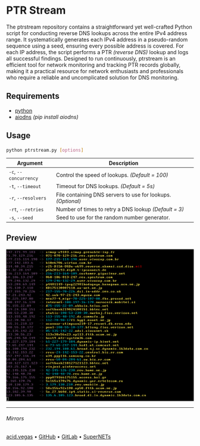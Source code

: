 # PTR Stream

The ptrstream repository contains a straightforward yet well-crafted Python script for conducting reverse DNS lookups across the entire IPv4 address range. It systematically generates each IPv4 address in a pseudo-random sequence using a seed, ensuring every possible address is covered. For each IP address, the script performs a PTR *(reverse DNS)* lookup and logs all successful findings. Designed to run continuously, ptrstream is an efficient tool for network monitoring and tracking PTR records globally, making it a practical resource for network enthusiasts and professionals who require a reliable and uncomplicated solution for DNS monitoring.

## Requirements
- [python](https://www.python.org/)
- [aiodns](https://pypi.org/project/aiodns/) *(pip install aiodns)*

## Usage

```bash
python ptrstream.py [options]
```

| Argument              | Description                                                  |
| --------------------- | ------------------------------------------------------------ |
| `-c`, `--concurrency` | Control the speed of lookups. *(Default = 100)*              |
| `-t`, `--timeout`     | Timeout for DNS lookups. *(Default = 5s)*                    |
| `-r`, `--resolvers`   | File containing DNS servers to use for lookups. *(Optional)* |
| `-rt`, `--retries`    | Number of times to retry a DNS lookup *(Default = 3)*        |
| `-s`, `--seed`        | Seed to use for the random number generator.                 |

## Preview
![](.screens/preview.gif)

___

###### Mirrors
[acid.vegas](https://git.acid.vegas/ptrstream) • [GitHub](https://github.com/acidvegas/ptrstream) • [GitLab](https://gitlab.com/acidvegas/ptrstream) • [SuperNETs](https://git.supernets.org/acidvegas/ptrstream)

